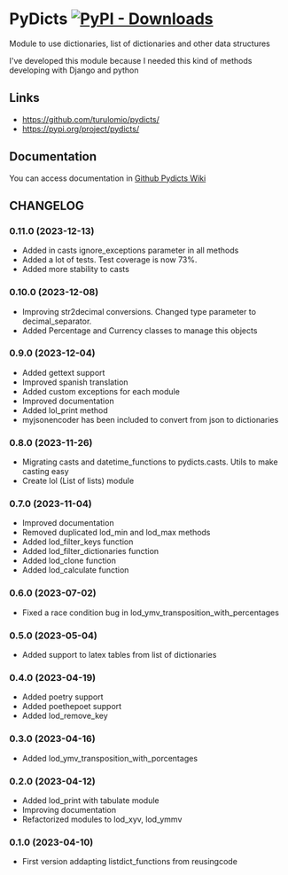# PyDicts  [![PyPI - Downloads](https://img.shields.io/pypi/dm/pydicts?label=Pypi%20downloads)](https://pypi.org/project/pydicts/)

Module to use dictionaries, list of dictionaries and other data structures 

I've developed this module because I needed this kind of methods developing with Django and python

## Links

- https://github.com/turulomio/pydicts/
- https://pypi.org/project/pydicts/

## Documentation

You can access documentation in [Github Pydicts Wiki](https://github.com/turulomio/pydicts/wiki)

## CHANGELOG

### 0.11.0 (2023-12-13)
- Added in casts ignore_exceptions parameter in all methods
- Added a lot of tests. Test coverage is now 73%.
- Added more stability to casts

### 0.10.0 (2023-12-08)
- Improving str2decimal conversions. Changed type parameter to decimal_separator.
- Added Percentage and Currency classes to manage this objects

### 0.9.0 (2023-12-04)
- Added gettext support
- Improved spanish translation
- Added custom exceptions for each module
- Improved documentation
- Added lol_print method
- myjsonencoder has been included to convert from json to dictionaries

### 0.8.0 (2023-11-26)
- Migrating casts and datetime_functions to pydicts.casts. Utils to make casting easy
- Create lol (List of lists) module

### 0.7.0 (2023-11-04)
- Improved documentation
- Removed duplicated lod_min and lod_max methods
- Added lod_filter_keys function
- Added lod_filter_dictionaries function
- Added lod_clone function
- Added lod_calculate function

### 0.6.0 (2023-07-02)
- Fixed a race condition bug in lod_ymv_transposition_with_percentages

### 0.5.0 (2023-05-04)
- Added support to latex tables from list of dictionaries

### 0.4.0 (2023-04-19)
- Added poetry support
- Added poethepoet support
- Added lod_remove_key

### 0.3.0 (2023-04-16)
- Added lod_ymv_transposition_with_porcentages

### 0.2.0 (2023-04-12)
- Added lod_print with tabulate module
- Improving documentation
- Refactorized modules to lod_xyv, lod_ymmv

### 0.1.0 (2023-04-10)
- First version addapting listdict_functions from reusingcode
